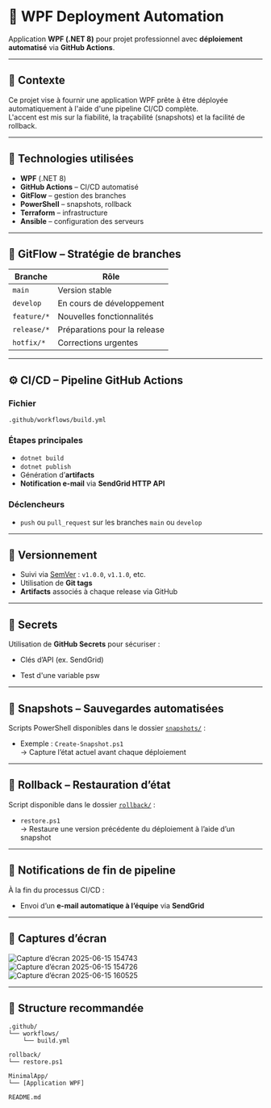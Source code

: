 # 🎯 WPF Deployment Automation

Application **WPF (.NET 8)** pour projet professionnel avec **déploiement automatisé** via **GitHub Actions**.

---

## 🔧 Contexte

Ce projet vise à fournir une application WPF prête à être déployée automatiquement à l'aide d'une pipeline CI/CD complète.  
L'accent est mis sur la fiabilité, la traçabilité (snapshots) et la facilité de rollback.

---

## 🧪 Technologies utilisées

- **WPF** (.NET 8)
- **GitHub Actions** – CI/CD automatisé
- **GitFlow** – gestion des branches
- **PowerShell** – snapshots, rollback
- **Terraform** – infrastructure
- **Ansible** – configuration des serveurs

---

## 🌱 GitFlow – Stratégie de branches

| Branche      | Rôle                         |
|--------------|------------------------------|
| `main`       | Version stable               |
| `develop`    | En cours de développement    |
| `feature/*`  | Nouvelles fonctionnalités    |
| `release/*`  | Préparations pour la release |
| `hotfix/*`   | Corrections urgentes         |

---

## ⚙️ CI/CD – Pipeline GitHub Actions

### Fichier
`.github/workflows/build.yml`

### Étapes principales

- `dotnet build`
- `dotnet publish`
- Génération d’**artifacts**
- **Notification e-mail** via **SendGrid HTTP API**

### Déclencheurs

- `push` ou `pull_request` sur les branches `main` ou `develop`

---

## 🍿 Versionnement

- Suivi via [SemVer](https://semver.org/lang/fr/) : `v1.0.0`, `v1.1.0`, etc.
- Utilisation de **Git tags**
- **Artifacts** associés à chaque release via GitHub

---

## 🔐 Secrets

Utilisation de **GitHub Secrets** pour sécuriser :

- Clés d’API (ex. SendGrid)

- Test d'une variable psw

---

## 💾 Snapshots – Sauvegardes automatisées

Scripts PowerShell disponibles dans le dossier [`snapshots/`](./snapshots/) :

- Exemple : `Create-Snapshot.ps1`  
  → Capture l’état actuel avant chaque déploiement

---

## 🔄 Rollback – Restauration d’état

Script disponible dans le dossier [`rollback/`](./rollback/) :

- `restore.ps1`  
  → Restaure une version précédente du déploiement à l’aide d’un snapshot

---

## 📢 Notifications de fin de pipeline

À la fin du processus CI/CD :

- Envoi d’un **e-mail automatique à l’équipe** via **SendGrid**

---

## 📸 Captures d’écran
![Capture d’écran 2025-06-15 154743](https://github.com/user-attachments/assets/c3aebee8-73cc-4af2-862d-89c62dc8987c)
![Capture d’écran 2025-06-15 154726](https://github.com/user-attachments/assets/3cdfa388-05d4-44e0-990b-382d4a11587c)
![Capture d’écran 2025-06-15 160525](https://github.com/user-attachments/assets/e89290fa-c94e-497b-9a9a-fff31b593923)



---

## 📁 Structure recommandée

```plaintext
.github/
└── workflows/
    └── build.yml

rollback/
└── restore.ps1

MinimalApp/
└── [Application WPF]

README.md
